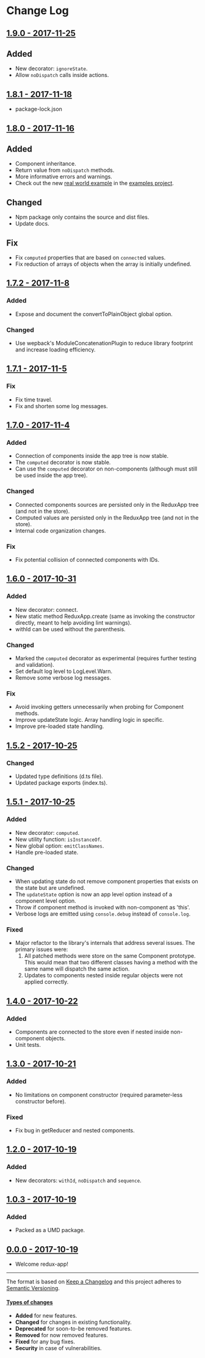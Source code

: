 # Change Log

## [1.9.0 - 2017-11-25](https://github.com/alonrbar/redux-app/tree/v1.9.0)

## Added

- New decorator: `ignoreState`.
- Allow `noDispatch` calls inside actions.

## [1.8.1 - 2017-11-18](https://github.com/alonrbar/redux-app/tree/v1.8.0)

- package-lock.json

## [1.8.0 - 2017-11-16](https://github.com/alonrbar/redux-app/tree/v1.8.0)

## Added

- Component inheritance.
- Return value from `noDispatch` methods.
- More informative errors and warnings.
- Check out the new [real world example](https://github.com/alonrbar/redux-app-examples/tree/master/src/angular/gladiators) in the [examples project](https://github.com/alonrbar/redux-app-examples).

## Changed

- Npm package only contains the source and dist files.
- Update docs.

## Fix

- Fix `computed` properties that are based on `connect`ed values.
- Fix reduction of arrays of objects when the array is initially undefined.

## [1.7.2 - 2017-11-8](https://github.com/alonrbar/redux-app/tree/v1.7.2)

### Added

- Expose and document the convertToPlainObject global option.

### Changed

- Use wepback's ModuleConcatenationPlugin to reduce library footprint and increase loading efficiency.

## [1.7.1 - 2017-11-5](https://github.com/alonrbar/redux-app/tree/v1.7.1)

### Fix

- Fix time travel.
- Fix and shorten some log messages.

## [1.7.0 - 2017-11-4](https://github.com/alonrbar/redux-app/tree/v1.7.0)

### Added

- Connection of components inside the app tree is now stable.
- The `computed` decorator is now stable.
- Can use the `computed` decorator on non-components (although must still be used inside the app tree).

### Changed

- Connected components sources are persisted only in the ReduxApp tree (and not in the store).
- Computed values are persisted only in the ReduxApp tree (and not in the store).
- Internal code organization changes.

### Fix

- Fix potential collision of connected components with IDs.

## [1.6.0 - 2017-10-31](https://github.com/alonrbar/redux-app/tree/v1.6.0)

### Added

- New decorator: connect.
- New static method ReduxApp.create (same as invoking the constructor directly, meant to help avoiding lint warnings).
- withId can be used without the parenthesis.

### Changed

- Marked the `computed` decorator as experimental (requires further testing and validation).
- Set default log level to LogLevel.Warn.
- Remove some verbose log messages.

### Fix

- Avoid invoking getters unnecessarily when probing for Component methods.
- Improve updateState logic. Array handling logic in specific.
- Improve pre-loaded state handling.

## [1.5.2 - 2017-10-25](https://github.com/alonrbar/redux-app/tree/v1.5.2)

### Changed

- Updated type definitions (d.ts file).
- Updated package exports (index.ts).

## [1.5.1 - 2017-10-25](https://github.com/alonrbar/redux-app/tree/v1.5.1)

### Added

- New decorator: `computed`.
- New utility function: `isInstanceOf`.
- New global option: `emitClassNames`.
- Handle pre-loaded state.

### Changed

- When updating state do not remove component properties that exists on the state but are undefined.
- The `updateState` option is now an app level option instead of a component level option.
- Throw if component method is invoked with non-component as 'this'.
- Verbose logs are emitted using `console.debug` instead of `console.log`.

### Fixed

- Major refactor to the library's internals that address several issues. The primary issues were:
  1. All patched methods were store on the same Component prototype. This would mean that two different classes having a method with the same name will dispatch the same action.
  2. Updates to components nested inside regular objects were not applied correctly.

## [1.4.0 - 2017-10-22](https://github.com/alonrbar/redux-app/tree/v1.4.0)

### Added

- Components are connected to the store even if nested inside non-component objects.
- Unit tests.

## [1.3.0 - 2017-10-21](https://github.com/alonrbar/redux-app/tree/v1.3.0)

### Added

- No limitations on component constructor (required parameter-less constructor before).

### Fixed

- Fix bug in getReducer and nested components.

## [1.2.0 - 2017-10-19](https://github.com/alonrbar/redux-app/tree/v1.2.0)

### Added

- New decorators: `withId`, `noDispatch` and `sequence`.

## [1.0.3 - 2017-10-19](https://github.com/alonrbar/redux-app/tree/v1.0.3)

### Added

- Packed as a UMD package.

## [0.0.0 - 2017-10-19](https://github.com/alonrbar/redux-app)

- Welcome redux-app!

---

The format is based on [Keep a Changelog](http://keepachangelog.com/) and this project adheres to [Semantic Versioning](http://semver.org/).

#### [Types of changes](http://keepachangelog.com)

- **Added** for new features.
- **Changed** for changes in existing functionality.
- **Deprecated** for soon-to-be removed features.
- **Removed** for now removed features.
- **Fixed** for any bug fixes.
- **Security** in case of vulnerabilities.